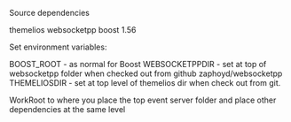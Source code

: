 Source dependencies

themelios
websocketpp
boost 1.56

Set environment variables:

BOOST_ROOT  -  as normal for Boost
WEBSOCKETPPDIR  -  set at top of websocketpp folder when checked out from github zaphoyd/websocketpp
THEMELIOSDIR  -  set at top level of themelios dir when check out from git.

WorkRoot to where you place the top event server folder and place other dependencies  at the same level
